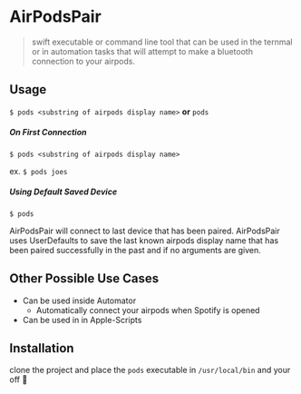 # AirPodsPair
> swift executable or command line tool that can be used in the ternmal or in automation tasks that will attempt to make a bluetooth connection to your airpods.

## Usage
``$ pods <substring of airpods display name>`` **or** `pods`
##### On First Connection
`$ pods <substring of airpods display name>`

ex. `$ pods joes`
##### Using Default Saved Device
`$ pods`

AirPodsPair will connect to last device that has been paired. AirPodsPair uses UserDefaults to save the last known airpods display name that has been paired successfully in the past and if no arguments are given.

## Other Possible Use Cases
* Can be used inside Automator
    * Automatically connect your airpods when Spotify is opened 
* Can be used in in Apple-Scripts

## Installation 

clone the project and place the `pods` executable in `/usr/local/bin` and your off 🚀

